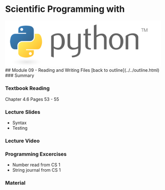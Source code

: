 # Scientific Programming with 
<img src="../../imgs/python.png"/>
## Module 09 - Reading and Writing Files
[back to outline](../../outline.html)
### Summary

### Textbook Reading
Chapter 4.6
Pages 53 - 55

### Lecture Slides
- Syntax
- Testing

### Lecture Video

### Programming Excercises
- Number read from CS 1
- String journal from CS 1

### Material
